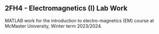 ## 2FH4 - Electromagnetics (I) Lab Work

MATLAB work for the introduction to electro-magnetics (EM) course at McMaster University, Winter term 2023/2024.
